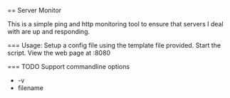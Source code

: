 == Server Monitor 

This is a simple ping and http monitoring tool to ensure that servers I deal with are up and responding.

=== Usage:
Setup a config file using the template file provided.
Start the script.
View the web page at :8080

=== TODO
Support commandline options
* -v
* filename


